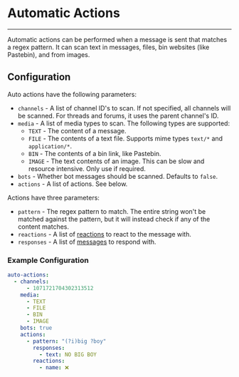 # Automatic Actions

---

Automatic actions can be performed when a message is sent that matches a regex pattern.
It can scan text in messages, files, bin websites (like Pastebin), and from images.


## Configuration
Auto actions have the following parameters:

- `channels` - A list of channel ID's to scan. If not specified, all channels will be scanned. For threads and forums, it uses the parent channel's ID.
- `media` - A list of media types to scan. The following types are supported:
    - `TEXT` - The content of a message.
    - `FILE` - The contents of a text file. Supports mime types `text/*` and `application/*`.
    - `BIN` - The contents of a bin link, like Pastebin.
    - `IMAGE` - The text contents of an image. This can be slow and resource intensive. Only use if required.
- `bots` - Whether bot messages should be scanned. Defaults to `false`.
- `actions` - A list of actions. See below.

Actions have three parameters:

- `pattern` - The regex pattern to match. The entire string won't be matched against the pattern, but it will instead check if any of the content matches.
- `reactions` - A list of [reactions](props/emojis.md) to react to the message with.
- `responses` - A list of [messages](props/messages.md) to respond with.

### Example Configuration
```yaml
auto-actions:
  - channels:
      - 1071721704302313512
    media:
      - TEXT
      - FILE
      - BIN
      - IMAGE
    bots: true
    actions:
      - pattern: "(?i)big ?boy"
        responses:
          - text: NO BIG BOY
        reactions:
          - name: ❌
```
